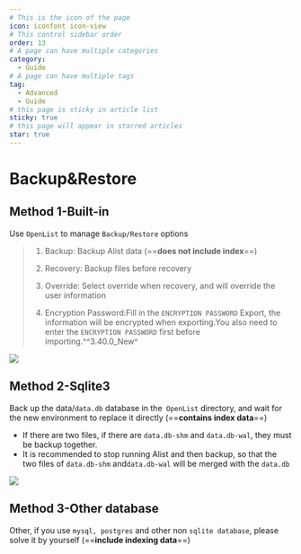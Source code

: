 ```yaml
---
# This is the icon of the page
icon: iconfont icon-view
# This control sidebar order
order: 13
# A page can have multiple categories
category:
  - Guide
# A page can have multiple tags
tag:
  - Advanced
  - Guide
# this page is sticky in article list
sticky: true
# this page will appear in starred articles
star: true
---
```


# Backup&Restore

## **Method 1-Built-in**

Use `OpenList` to manage `Backup/Restore` options

> 1. Backup: Backup Alist data (==**does not include index**==) 
>
> 2. Recovery: Backup files before recovery 
>
> 3. Override: Select override when recovery, and will override the user information
> 4. Encryption Password:Fill in the `ENCRYPTION PASSWORD` Export, the information will be encrypted when exporting.You also need to enter the `ENCRYPTION PASSWORD` first before importing.^^3.40.0_New^

![](/img/advanced/backup.png)



## **Method 2-Sqlite3**

Back up the data/`data.db` database in the` OpenList` directory, and wait for the new environment to replace it directly (==**contains index data**==)

- If there are two files, if there are `data.db-shm` and `data.db-wal`, they must be backup together.
- It is recommended to stop running Alist and then backup, so that the two files of `data.db-shm` and`data.db-wal` will be merged with the `data.db`

![](/img/advanced/sqlite3.png)



## **Method 3-Other database**

Other, if you use `mysql, postgres` and other non ` sqlite database `, please solve it by yourself (==**include indexing data**==)
